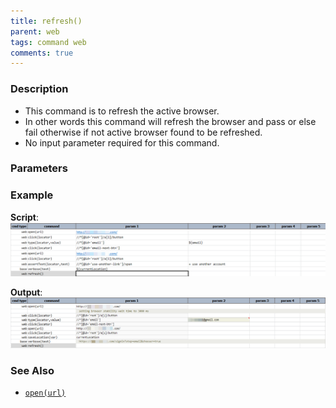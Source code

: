 ```yaml
---
title: refresh()
parent: web
tags: command web
comments: true
---
```


### Description

- This command is to refresh the active browser.
- In other words this command will refresh the browser and pass or else fail otherwise if not active browser found to be refreshed.
- No input parameter required for this command.

### Parameters

### Example

**Script**:<br/>
![](image/refresh_01.png)

**Output**:<br/>
![](image/refresh_02.png)

### See Also

- [`open(url)`](open(url))